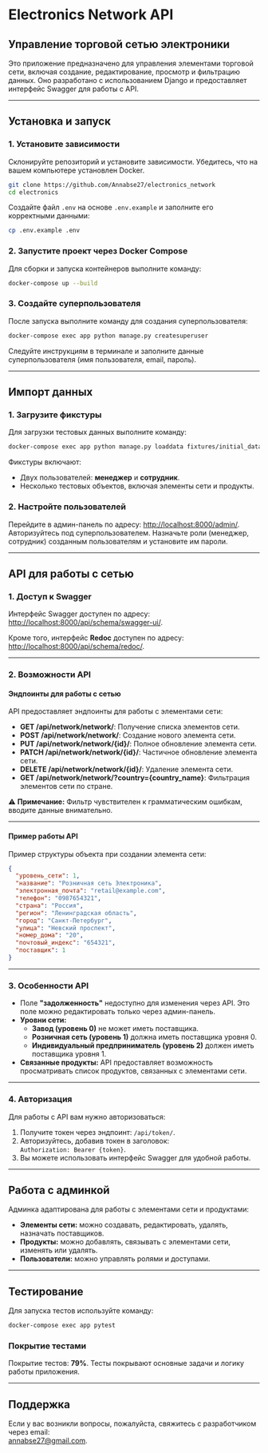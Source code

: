 # **Electronics Network API**

## **Управление торговой сетью электроники**

Это приложение предназначено для управления элементами торговой сети, включая создание, редактирование, просмотр и фильтрацию данных. Оно разработано с использованием Django и предоставляет интерфейс Swagger для работы с API.

---

## **Установка и запуск**

### **1. Установите зависимости**

Склонируйте репозиторий и установите зависимости. Убедитесь, что на вашем компьютере установлен Docker.

```bash
git clone https://github.com/Annabse27/electronics_network
cd electronics
```

Создайте файл `.env` на основе `.env.example` и заполните его корректными данными:

```bash
cp .env.example .env
```

### **2. Запустите проект через Docker Compose**

Для сборки и запуска контейнеров выполните команду:

```bash
docker-compose up --build
```

### **3. Создайте суперпользователя**

После запуска выполните команду для создания суперпользователя:

```bash
docker-compose exec app python manage.py createsuperuser
```

Следуйте инструкциям в терминале и заполните данные суперпользователя (имя пользователя, email, пароль).

---

## **Импорт данных**

### **1. Загрузите фикстуры**

Для загрузки тестовых данных выполните команду:

```bash
docker-compose exec app python manage.py loaddata fixtures/initial_data.json
```

Фикстуры включают:
- Двух пользователей: **менеджер** и **сотрудник**.
- Несколько тестовых объектов, включая элементы сети и продукты.

### **2. Настройте пользователей**

Перейдите в админ-панель по адресу: [http://localhost:8000/admin/](http://localhost:8000/admin/).  
Авторизуйтесь под суперпользователем. Назначьте роли (менеджер, сотрудник) созданным пользователям и установите им пароли.

---

## **API для работы с сетью**

### **1. Доступ к Swagger**

Интерфейс Swagger доступен по адресу:  
[http://localhost:8000/api/schema/swagger-ui/](http://localhost:8000/api/schema/swagger-ui/).  

Кроме того, интерфейс **Redoc** доступен по адресу:  
[http://localhost:8000/api/schema/redoc/](http://localhost:8000/api/schema/redoc/).

---

### **2. Возможности API**

#### **Эндпоинты для работы с сетью**

API предоставляет эндпоинты для работы с элементами сети:

- **GET /api/network/network/**: Получение списка элементов сети.
- **POST /api/network/network/**: Создание нового элемента сети.
- **PUT /api/network/network/{id}/**: Полное обновление элемента сети.
- **PATCH /api/network/network/{id}/**: Частичное обновление элемента сети.
- **DELETE /api/network/network/{id}/**: Удаление элемента сети.
- **GET /api/network/network/?country={country_name}**: Фильтрация элементов сети по стране.

⚠️ **Примечание:** Фильтр чувствителен к грамматическим ошибкам, вводите данные внимательно.

---

#### **Пример работы API**

Пример структуры объекта при создании элемента сети:

```json
{
  "уровень_сети": 1,
  "название": "Розничная сеть Электроника",
  "электронная_почта": "retail@example.com",
  "телефон": "0987654321",
  "страна": "Россия",
  "регион": "Ленинградская область",
  "город": "Санкт-Петербург",
  "улица": "Невский проспект",
  "номер_дома": "20",
  "почтовый_индекс": "654321",
  "поставщик": 1
}
```

---

### **3. Особенности API**

- Поле **"задолженность"** недоступно для изменения через API. Это поле можно редактировать только через админ-панель.
- **Уровни сети:**
  - **Завод (уровень 0)** не может иметь поставщика.
  - **Розничная сеть (уровень 1)** должна иметь поставщика уровня 0.
  - **Индивидуальный предприниматель (уровень 2)** должен иметь поставщика уровня 1.
- **Связанные продукты:** API предоставляет возможность просматривать список продуктов, связанных с элементами сети.

---

### **4. Авторизация**

Для работы с API вам нужно авторизоваться:
1. Получите токен через эндпоинт: `/api/token/`.
2. Авторизуйтесь, добавив токен в заголовок:  
   `Authorization: Bearer {token}`.
3. Вы можете использовать интерфейс Swagger для удобной работы.

---

## **Работа с админкой**

Админка адаптирована для работы с элементами сети и продуктами:

- **Элементы сети:** можно создавать, редактировать, удалять, назначать поставщиков.
- **Продукты:** можно добавлять, связывать с элементами сети, изменять или удалять.
- **Пользователи:** можно управлять ролями и доступами.

---

## **Тестирование**

Для запуска тестов используйте команду:

```bash
docker-compose exec app pytest
```

### **Покрытие тестами**

Покрытие тестов: **79%**. Тесты покрывают основные задачи и логику работы приложения.

---

## **Поддержка**

Если у вас возникли вопросы, пожалуйста, свяжитесь с разработчиком через email:  
[annabse27@gmail.com](mailto:annabse27@gmail.com).

